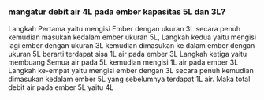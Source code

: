### mangatur debit air 4L pada ember kapasitas 5L dan 3L?

Langkah Pertama yaitu mengisi Ember dengan ukuran 3L secara penuh kemudian masukan kedalam ember ukuran 5L,
Langkah kedua yaitu mengisi lagi ember dengan ukuran 3L kemudian dimasukan ke dalam ember dengan ukuran 5L berarti terdapat sisa 1L air pada ember 3L
Langkah ketiga yaitu membuang Semua air pada 5L kemudian mengisi 1L air pada ember 3L
Langkah ke-empat yaitu mengisi ember dengan 3L secara penuh kemudian dimasukan kedalam ember 5L yang sebelumnya terdapat 1L air. Maka total debit air pada ember 5L yaitu 4L 
